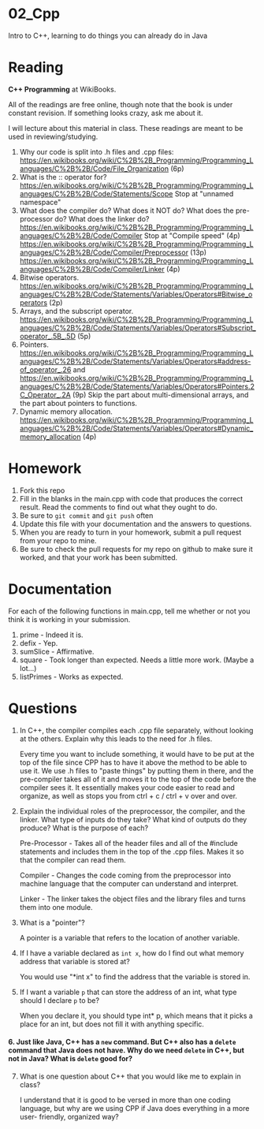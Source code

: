 02_Cpp
======

Intro to C++, learning to do things you can already do in Java

Reading
=======

**C++ Programming** at WikiBooks.

All of the readings are free online, though note that the book is under constant revision. If something looks crazy, ask me about it.

I will lecture about this material in class. These readings are meant to be used in reviewing/studying.

1. Why our code is split into .h files and .cpp files: https://en.wikibooks.org/wiki/C%2B%2B_Programming/Programming_Languages/C%2B%2B/Code/File_Organization (6p)
2. What is the :: operator for? https://en.wikibooks.org/wiki/C%2B%2B_Programming/Programming_Languages/C%2B%2B/Code/Statements/Scope Stop at "unnamed namespace"
3. What does the compiler do? What does it NOT do? What does the pre-processor do? What does the linker do? https://en.wikibooks.org/wiki/C%2B%2B_Programming/Programming_Languages/C%2B%2B/Code/Compiler Stop at "Compile speed" (4p) https://en.wikibooks.org/wiki/C%2B%2B_Programming/Programming_Languages/C%2B%2B/Code/Compiler/Preprocessor (13p) https://en.wikibooks.org/wiki/C%2B%2B_Programming/Programming_Languages/C%2B%2B/Code/Compiler/Linker (4p)
4. Bitwise operators. https://en.wikibooks.org/wiki/C%2B%2B_Programming/Programming_Languages/C%2B%2B/Code/Statements/Variables/Operators#Bitwise_operators (2p)
5. Arrays, and the subscript operator. https://en.wikibooks.org/wiki/C%2B%2B_Programming/Programming_Languages/C%2B%2B/Code/Statements/Variables/Operators#Subscript_operator_.5B_.5D (5p)
6. Pointers. https://en.wikibooks.org/wiki/C%2B%2B_Programming/Programming_Languages/C%2B%2B/Code/Statements/Variables/Operators#address-of_operator_.26 and https://en.wikibooks.org/wiki/C%2B%2B_Programming/Programming_Languages/C%2B%2B/Code/Statements/Variables/Operators#Pointers.2C_Operator_.2A (9p) Skip the part about multi-dimensional arrays, and the part about pointers to functions.
7. Dynamic memory allocation. https://en.wikibooks.org/wiki/C%2B%2B_Programming/Programming_Languages/C%2B%2B/Code/Statements/Variables/Operators#Dynamic_memory_allocation (4p)

Homework
========

1. Fork this repo
3. Fill in the blanks in the main.cpp with code that produces the correct result. Read the comments to find out what they ought to do.
4. Be sure to `git commit` and `git push` often
5. Update this file with your documentation and the answers to questions.
6. When you are ready to turn in your homework, submit a pull request from your repo to mine.
7. Be sure to check the pull requests for my repo on github to make sure it worked, and that your work has been submitted.

Documentation
=========

For each of the following functions in main.cpp, tell me whether or not you think it is working in your submission.

1. prime - Indeed it is.
2. defix - Yep.
3. sumSlice - Affirmative.
4. square - Took longer than expected. Needs a little more work. (Maybe a lot...)
5. listPrimes - Works as expected.

Questions
=======

1. In C++, the compiler compiles each .cpp file separately, without looking at the others. Explain why this leads to the need for .h files.

	Every time you want to include something, it would have to be put at the top of the file since CPP has to have it above the method to be able to use 	it. We use .h files to "paste things" by putting them in there, and the pre-compiler takes all of it and moves it to the top of the code before the 	compiler sees it. It essentially makes your code easier to read and organize, as well as stops you from ctrl + c / ctrl + v over and over.
2. Explain the individual roles of the preprocessor, the compiler, and the linker. What type of inputs do they take? What kind of outputs do they produce? What is the purpose of each?

	Pre-Processor - Takes all of the header files and all of the #include statements and includes them in the top of the .cpp files. Makes it so that 	the compiler can read them.

	Compiler - Changes the code coming from the preprocessor into machine language that the computer can understand and interpret.

	Linker - The linker takes the object files and the library files and turns them into one module.

3. What is a "pointer"?

	A pointer is a variable that refers to the location of another variable.

4. If I have a variable declared as `int x`, how do I find out what memory address that variable is stored at?

	You would use "*int x" to find the address that the variable is stored in.

5. If I want a variable `p` that can store the address of an int, what type should I declare `p` to be?

	When you declare it, you should type int* p, which means that it picks a place for an int, but does not fill it with anything specific.

#### 6. Just like Java, C++ has a `new` command. But C++ also has a `delete` command that Java does not have. Why do we need `delete` in C++, but not in Java? What is `delete` good for?

7. What is one question about C++ that you would like me to explain in class?

	I understand that it is good to be versed in more than one coding language, but why are we using CPP if Java does everything in a more user-	friendly, organized way?